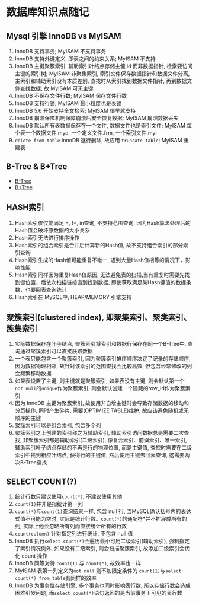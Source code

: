 # 数据库知识点随记

## Mysql 引擎 InnoDB vs MyISAM

1. InnoDB 支持事务; MyISAM 不支持事务
2. InnoDB 支持外键定义, 即表之间的约束关系; MyISAM 不支持
3. InnoDB 主键聚簇索引, 辅助索引叶结点存储主健 id 而非数据指针, 检索要访问主键的索引树; MyISAM 非聚集索引, 索引文件保存数据指针和数据文件分离, 主索引和辅助索引没有本质差别, 查找时从索引找到数据文件指针, 再到数据文件查找数据, 故 MyISAM 可无主键
4. InnoDB 不保存文件行数; MyISAM 保存文件行数
5. InnoDB 支持行锁; MyISAM 最小粒度也是表锁
6. InnoDB 5.6 开始支持全文检索; MyISAM 很早就支持
7. InnoDB 崩溃保障机制保障崩溃后安全恢复数据; MyISAM 崩溃数据丢失
8. InnoDB 默认所有表数据保存在一个文件, 数据文件也是索引文件; MyISAM 每个表一个数据文件.myd, 一个定义文件.frm, 一个索引文件.myi
9. `delete from table` InnoDB 逐行删除, 故应用 `truncate table`; MyISAM 重建表

## B-Tree & B+Tree

* [B-Tree](/algorithm/search?id=b-tree)
* [B+Tree](/algorithm/search?id=btree)

## HASH索引

1. Hash索引仅仅能满足 =, !=, in查询, 不支持范围查询, 因为Hash算法处理后的Hash值会破坏原数据的大小关系
2. Hash索引无法进行排序操作
3. Hash索引的组合索引是合并后计算新的Hash值, 故不支持组合索引的部分索引查询
4. Hash索引生成的Hash值可能重复不唯一, 遇到大量Hash值相等的情况下，影响性能
5. Hash索引同样因为重复Hash值原因, 无法避免表的扫描,当有重复时需要先找到键位置，后依次扫描链接直到找到数据, 即使获取满足某Hash键值的数据条数，也要回表查询统计
6. Hash索引在 MySQL中, HEAP/MEMORY 引擎支持


## 聚簇索引(clustered index), 即聚集索引、聚类索引、簇集索引

1. 实际数据保存在叶子结点, 聚簇索引将索引和数据行保存在同一个B-Tree中, 查询通过聚簇索引可以直接获取数据
2. 一个表只能包含一个聚簇索引, 因为聚簇索引排序顺序决定了记录的存储顺序, 因为数据物理相邻, 故针对该索引的范围查找会比较高效, 但包含经常修改的列会频繁移动数据
3. 如果表设置了主键, 则主键就是聚簇索引, 如果表没有主键, 则会默认第一个 `not null`的`unique`作为聚簇索引, 则会默认创建一个隐藏的row_id作为聚簇索引
4. 因为 InnoDB 主键为聚簇索引, 故使用非自增主键时会导致存储数据的移动和分页操作, 同时产生碎片, 需要(OPTIMIZE TABLE)维护, 故应该避免随机或无顺序的主键
5. 聚簇索引可以是组合索引, 包含多个列
6. 聚簇索引之上创建的索引称之为辅助索引, 辅助索引访问数据总是需要二次查找, 非聚簇索引都是辅助索引(二级索引), 像复合索引、前缀索引、唯一索引, 辅助索引叶子结点存储的不再是行的物理位置, 而是主键值, 查找时需要在二级索引中找到相应叶结点, 获得行的主键值, 然后使用主键去回表查询, 这需要两次B-Tree查找

## SELECT COUNT(?)

1. 统计行数只建议使用`count(*)`, 不建议使用其他
2. `count(1)`并非是指统计第一列
3. `count(*)`与`count(1)`查询结果一样, 包含 null 行, 当MySQL确认括号内的表达式值不可能为空时, 实际是统计行数。`count(*)`的通配符*并不扩展成所有的列, 实际上他会忽略所有列而直接统计所有的行数
4. `count(culumn)` 针对指定列进行统计, 不包含 null 值
5. InnoDB 执行`select count(*)`会遍历最小可用二级索引(辅助索引), 强制指定了索引情况例外, 如果没有二级索引, 则会扫描聚簇索引, 故添加二级索引会优化 count 操作
6. InnoDB 同等对待 `count(1)` 与 `count(*)`, 故效率也一样
7. MyISAM 表第一列定义为`not null` 则不加限定条件的 `count(1)`与`select count(*) from table`有同样的效率
8. InnoDB 为事务性存储引擎, 多个事务也同时影响表行数, 所以存储行数会造成困难引发问题, 而`select count(*)`语句返回的是当前事务下可见的表行数